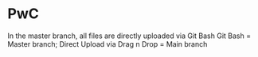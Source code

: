 # PwC
In the master branch, all files are directly uploaded via Git Bash
Git Bash = Master branch; Direct Upload via Drag n Drop = Main branch
